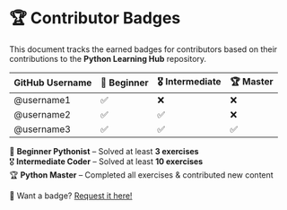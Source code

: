 # 🏆 Contributor Badges

This document tracks the earned badges for contributors based on their contributions to the **Python Learning Hub** repository.  

| GitHub Username | 🏅 Beginner | 🎖️ Intermediate | 🏆 Master |
|---------------|------------|----------------|-------------|
| @username1 | ✅ | ❌ | ❌ |
| @username2 | ✅ | ✅ | ❌ |
| @username3 | ✅ | ✅ | ✅ |

🏅 **Beginner Pythonist** – Solved at least **3 exercises**  
🎖️ **Intermediate Coder** – Solved at least **10 exercises**  
🏆 **Python Master** – Completed all exercises & contributed new content  

🔹 Want a badge? [Request it here!](../.github/ISSUE_TEMPLATE/badge_request.md)
